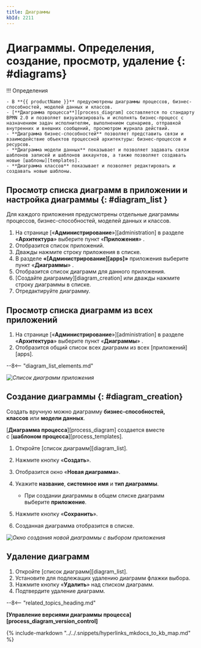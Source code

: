 ```yaml
---
title: Диаграммы
kbId: 2211
---
```


# Диаграммы. Определения, создание, просмотр, удаление  {: #diagrams}

!!! Определения

    - В **{{ productName }}** предусмотрены диаграммы процессов, бизнес-способностей, моделей данных и классов.
    - [**Диаграмма процесса**][process_diagram] составляется по стандарту BPMN 2.0 и позволяет визуализировать и исполнять бизнес-процесс с назначением задач исполнителям, выполнением сценариев, отправкой внутренних и внешних сообщений, просмотром журнала действий.
    - **Диаграмма бизнес-способностей** позволяет представить связи и взаимодействие объектов процессной архитектуры: бизнес-процессов и ресурсов.
    - **Диаграмма модели данных** показывает и позволяет задавать связи шаблонов записей и шаблонов аккаунтов, а также позволяет создавать новые [шаблоны][templates].
    - **Диаграмма классов** показывает и позволяет редактировать и создавать новые шаблоны.

## Просмотр списка диаграмм в приложении и настройка диаграммы {: #diagram_list }

Для каждого приложения предусмотрены отдельные диаграммы процессов, бизнес-способностей, моделей данных и классов.

1. На странице [«**Администрирование**»][administration] в разделе «**Архитектура**» выберите пункт «**Приложения**» <i class="fa-light  fa-project-diagram"></i>.
2. Отобразится список приложений.
3. Дважды нажмите строку приложения в списке.
4. В разделе **«[Администрирование][apps]»** приложения выберите пункт «**Диаграммы**» <i class="fa-light  fa-project-diagram ">‌</i>.
5. Отобразится список диаграмм для данного приложения.
6. [Создайте диаграмму][diagram_creation] или дважды нажмите строку диаграммы в списке.
7. Отредактируйте диаграмму.

## Просмотр списка диаграмм из всех приложений

1. На странице [«**Администрирование**»][administration] в разделе «**Архитектура**» выберите пункт «**Диаграммы**» <i class="fa-light  fa-project-diagram ">‌</i>‌.
2. Отобразится общий список всех диаграмм из всех [приложений][apps].

--8<-- "diagram_list_elements.md"

_![Список диаграмм приложения](diagram_list.png)_

## Создание диаграммы {: #diagram_creation}

Создать вручную можно диаграмму **бизнес-способностей, классов** или **модели данных**.

[**Диаграмма процесса**][process_diagram] создается вместе с [**шаблоном процесса**][process_templates].

1. Откройте [список диаграмм][diagram_list].
2. Нажмите кнопку «**Создать**».
3. Отобразится окно «**Новая диаграмма**».
4. Укажите **название**, **системное имя** и **тип диаграммы**.

    - При создании диаграммы в общем списке диаграмм выберите **приложение**.

5. Нажмите кнопку «**Сохранить**».
6. Созданная диаграмма отобразится в списке.

_![Окно создания новой диаграммы с выбором приложения](diagram_creation_with_app_selection.png)_

## Удаление диаграмм

1. Откройте [список диаграмм][diagram_list].
2. Установите для подлежащих удалению диаграмм флажки выбора.
3. Нажмите кнопку «**Удалить**» над списком диаграмм.
4. Подтвердите удаление диаграмм.

--8<-- "related_topics_heading.md"

**[Управление версиями диаграммы процесса][process_diagram_version_control]**

{%
include-markdown "../../.snippets/hyperlinks_mkdocs_to_kb_map.md"
%}
